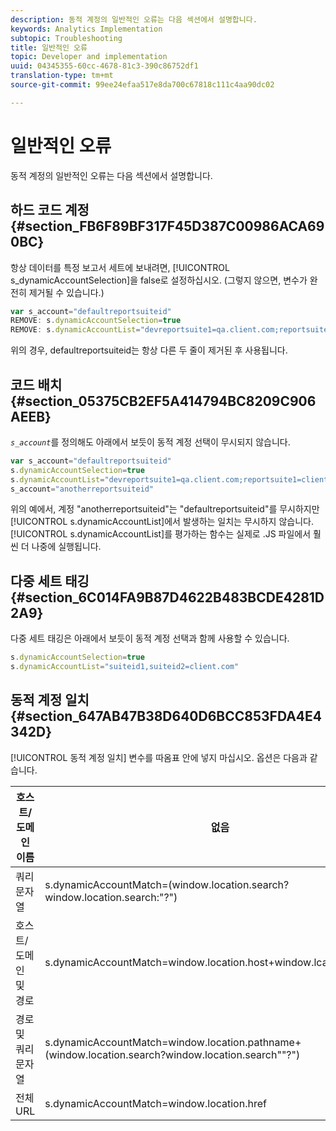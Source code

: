 ```yaml
---
description: 동적 계정의 일반적인 오류는 다음 섹션에서 설명합니다.
keywords: Analytics Implementation
subtopic: Troubleshooting
title: 일반적인 오류
topic: Developer and implementation
uuid: 04345355-60cc-4678-81c3-390c86752df1
translation-type: tm+mt
source-git-commit: 99ee24efaa517e8da700c67818c111c4aa90dc02

---
```



# 일반적인 오류

동적 계정의 일반적인 오류는 다음 섹션에서 설명합니다.

## 하드 코드 계정 {#section_FB6F89BF317F45D387C00986ACA690BC}

항상 데이터를 특정 보고서 세트에 보내려면, [!UICONTROL s_dynamicAccountSelection]을 false로 설정하십시오. (그렇지 않으면, 변수가 완전히 제거될 수 있습니다.)

```js
var s_account="defaultreportsuiteid" 
REMOVE: s.dynamicAccountSelection=true 
REMOVE: s.dynamicAccountList="devreportsuite1=qa.client.com;reportsuite1=client.com" 
```

위의 경우, defaultreportsuiteid는 항상 다른 두 줄이 제거된 후 사용됩니다.

## 코드 배치 {#section_05375CB2EF5A414794BC8209C906AEEB}

*`s_account`*&#x200B;를 정의해도 아래에서 보듯이 동적 계정 선택이 무시되지 않습니다.

```js
var s_account="defaultreportsuiteid" 
s.dynamicAccountSelection=true 
s.dynamicAccountList="devreportsuite1=qa.client.com;reportsuite1=client.com" 
s_account="anotherreportsuiteid" 
```

위의 예에서, 계정 "anotherreportsuiteid"는 "defaultreportsuiteid"를 무시하지만 [!UICONTROL s.dynamicAccountList]에서 발생하는 일치는 무시하지 않습니다. [!UICONTROL s.dynamicAccountList]를 평가하는 함수는 실제로 .JS 파일에서 훨씬 더 나중에 실행됩니다.

## 다중 세트 태깅 {#section_6C014FA9B87D4622B483BCDE4281D2A9}

다중 세트 태깅은 아래에서 보듯이 동적 계정 선택과 함께 사용할 수 있습니다.

```js
s.dynamicAccountSelection=true 
s.dynamicAccountList="suiteid1,suiteid2=client.com" 
```

## 동적 계정 일치 {#section_647AB47B38D640D6BCC853FDA4E4342D}

[!UICONTROL 동적 계정 일치] 변수를 따옴표 안에 넣지 마십시오. 옵션은 다음과 같습니다.

| 호스트/도메인 이름 | 없음 |
|---|---|
| 쿼리 문자열 | s.dynamicAccountMatch=(window.location.search?window.location.search:"?") |
| 호스트/도메인 및 경로 | s.dynamicAccountMatch=window.location.host+window.lcation.pathname |
| 경로 및 쿼리 문자열 | s.dynamicAccountMatch=window.location.pathname+(window.location.search?window.location.search""?") |
| 전체 URL | s.dynamicAccountMatch=window.location.href |

